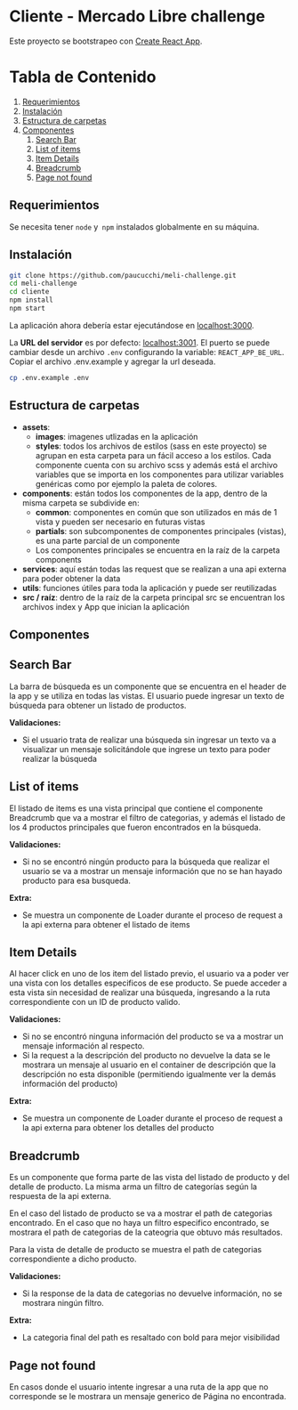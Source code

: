 # Cliente - Mercado Libre challenge

Este proyecto se bootstrapeo con [Create React App](https://github.com/facebook/create-react-app).

# Tabla de Contenido
1. [Requerimientos](#requerimientos)
2. [Instalación](#instalación)
3. [Estructura de carpetas](#estructura-de-carpetas)
4. [Componentes](#componentes)
    1. [Search Bar](#search-bar)
    2. [List of items](#list-of-items)
    3. [Item Details](#item-details)
    4. [Breadcrumb](#breadcrumb)
    5. [Page not found](#page-not-found)

## Requerimientos

Se necesita tener `node` y` npm` instalados globalmente en su máquina.
## Instalación

```sh
git clone https://github.com/paucucchi/meli-challenge.git
cd meli-challenge
cd cliente
npm install
npm start
```

La aplicación ahora debería estar ejecutándose en [localhost:3000](http://localhost:3000/).

La **URL del servidor** es por defecto: [localhost:3001](http://localhost:3001/). El puerto se puede cambiar desde un archivo `.env` configurando la variable: `REACT_APP_BE_URL`.
Copiar el archivo .env.example y agregar la url deseada.
```sh
cp .env.example .env
```

## Estructura de carpetas
* **assets**:
  - **images**: imagenes utlizadas en la aplicación
  - **styles**: todos los archivos de estilos (sass en este proyecto) se agrupan en esta carpeta para un fácil acceso a los estilos. Cada componente cuenta con su archivo scss y además está el archivo variables que se importa en los componentes para utilizar variables genéricas como por ejemplo la paleta de colores.
* **components**: están todos los componentes de la app, dentro de la misma carpeta se subdivide en:
  - **common**: componentes en común que son utilizados en más de 1 vista y pueden ser necesario en futuras vistas
  - **partials**: son subcomponentes de componentes principales (vistas), es una parte parcial de un componente
  - Los componentes principales se encuentra en la raíz de la carpeta components
* **services**: aquí están todas las request que se realizan a una api externa para poder obtener la data
* **utils**: funciones útiles para toda la aplicación y puede ser reutilizadas
* **src / raíz**: dentro de la raíz de la carpeta principal src se encuentran los archivos index y App que inician la aplicación

## Componentes

## Search Bar

La barra de búsqueda es un componente que se encuentra en el header de la app y se utiliza en todas las vistas.
El usuario puede ingresar un texto de búsqueda para obtener un listado de productos.

**Validaciones:**
- Si el usuario trata de realizar una búsqueda sin ingresar un texto va a visualizar un mensaje solicitándole que ingrese un texto para poder realizar la búsqueda

## List of items

El listado de items es una vista principal que contiene el componente Breadcrumb que va a mostrar el filtro de categorias, y además el listado de los 4 productos principales que fueron encontrados en la búsqueda.

**Validaciones:**
- Si no se encontró ningún producto para la búsqueda que realizar el usuario se va a mostrar un mensaje información que no se han hayado producto para esa busqueda.

**Extra:**
- Se muestra un componente de Loader durante el proceso de request a la api externa para obtener el listado de items

## Item Details

Al hacer click en uno de los item del listado previo, el usuario va a poder ver una vista con los detalles especificos de ese producto. Se puede acceder a esta vista sin necesidad de realizar una búsqueda, ingresando a la ruta correspondiente con un ID de producto valido.

**Validaciones:**
- Si no se encontró ninguna información del producto se va a mostrar un mensaje información al respecto.
- Si la request a la descripción del producto no devuelve la data se le mostrara un mensaje al usuario en el container de descripción que la descripción no esta disponible (permitiendo igualmente ver la demás información del producto)

**Extra:**
- Se muestra un componente de Loader durante el proceso de request a la api externa para obtener los detalles del producto

## Breadcrumb

Es un componente que forma parte de las vista del listado de producto y del detalle de producto. La misma arma un filtro de categorías según la respuesta de la api externa.

En el caso del listado de producto se va a mostrar el path de categorias encontrado. En el caso que no haya un filtro especifico encontrado, se mostrara el path de categorias de la cateogria que obtuvo más resultados.

Para la vista de detalle de producto se muestra el path de categorias correspondiente a dicho producto.

**Validaciones:**
- Si la response de la data de categorias no devuelve información, no se mostrara ningún filtro.

**Extra:**
- La categoria final del path es resaltado con bold para mejor visibilidad

## Page not found

En casos donde el usuario intente ingresar a una ruta de la app que no corresponde se le mostrara un mensaje generico de Página no encontrada.
